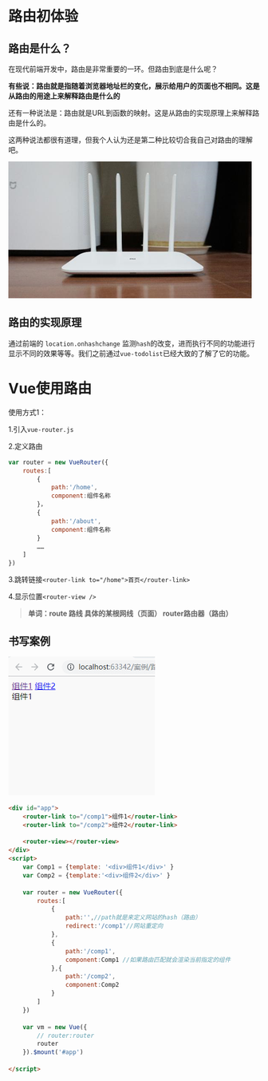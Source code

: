 # 路由初体验

## 路由是什么？

在现代前端开发中，路由是非常重要的一环。但路由到底是什么呢？

**有些说：路由就是指随着浏览器地址栏的变化，展示给用户的页面也不相同。这是从路由的用途上来解释路由是什么的**

还有一种说法是：路由就是URL到函数的映射。这是从路由的实现原理上来解释路由是什么的。

这两种说法都很有道理，但我个人认为还是第二种比较切合我自己对路由的理解吧。

![1559325325561](assets/1559325325561.png)

## 路由的实现原理

通过前端的 `location.onhashchange` 监测`hash`的改变，进而执行不同的功能进行显示不同的效果等等。我们之前通过`vue-todolist`已经大致的了解了它的功能。

# Vue使用路由

使用方式1：

1.引入`vue-router.js`

2.定义路由 

```js
var router = new VueRouter({
    routes:[
        { 
            path:'/home',
            component:组件名称
        }，
        { 
            path:'/about',
            component:组件名称
        }
		……
    ]
})
```

3.跳转链接`<router-link to="/home">首页</router-link>`

4.显示位置`<router-view />`

> **单词：route 路线 具体的某根网线（页面） router路由器（路由）**

## 书写案例

![](assets/0000000000000000001.gif)

```html
<div id="app">
    <router-link to="/comp1">组件1</router-link>
    <router-link to="/comp2">组件2</router-link>

    <router-view></router-view>
</div>
<script>
    var Comp1 = {template: '<div>组件1</div>' }
    var Comp2 = {template:'<div>组件2</div>' }

    var router = new VueRouter({
        routes:[
            {
                path:'',//path就是来定义网站的hash（路由）
                redirect:'/comp1'//网站重定向
            },
            {
                path:'/comp1',
                component:Comp1 //如果路由匹配就会渲染当前指定的组件
            },{
                path:'/comp2',
                component:Comp2
            }
        ]
    })

    var vm = new Vue({
        // router:router
        router
    }).$mount('#app')

</script>
```
















